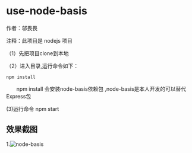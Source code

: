 # use-node-basis
作者：邬畏畏

注释：此项目是 nodejs 项目

（1）先把项目clone到本地

（2）进入目录,运行命令如下：

    npm install
    
    npm install 会安装node-basis依赖包 ,node-basis是本人开发的可以替代Express包
    
    
 (3)运行命令 
    npm start
    
## 效果截图
1.![node-basis](http://images.cnblogs.com/cnblogs_com/wsoft/1151686/o_node-basis-1.jpg "node-basis")
